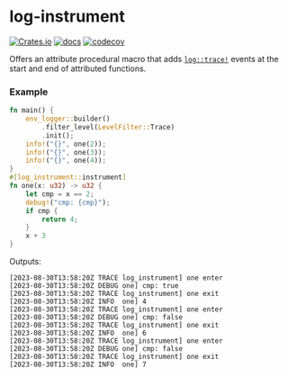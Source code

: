 # log-instrument

[![Crates.io](https://img.shields.io/crates/v/log-instrument)](https://crates.io/crates/log-instrument)
[![docs](https://img.shields.io/crates/v/log-instrument?color=yellow&label=docs)](https://docs.rs/log-instrument)
[![codecov](https://codecov.io/gh/JonathanWoollett-Light/log-instrument/branch/master/graph/badge.svg?token=II1xtnbCDX)](https://codecov.io/gh/JonathanWoollett-Light/log-instrument)

Offers an attribute procedural macro that adds [`log::trace!`](https://docs.rs/log/latest/log/macro.trace.html) events at the start and end of attributed functions.

### Example

```rust
fn main() {
    env_logger::builder()
        .filter_level(LevelFilter::Trace)
        .init();
    info!("{}", one(2));
    info!("{}", one(3));
    info!("{}", one(4));
}
#[log_instrument::instrument]
fn one(x: u32) -> u32 {
    let cmp = x == 2;
    debug!("cmp: {cmp}");
    if cmp {
        return 4;
    }
    x + 3
}
```

Outputs:

```
[2023-08-30T13:58:20Z TRACE log_instrument] one enter
[2023-08-30T13:58:20Z DEBUG one] cmp: true
[2023-08-30T13:58:20Z TRACE log_instrument] one exit
[2023-08-30T13:58:20Z INFO  one] 4
[2023-08-30T13:58:20Z TRACE log_instrument] one enter
[2023-08-30T13:58:20Z DEBUG one] cmp: false
[2023-08-30T13:58:20Z TRACE log_instrument] one exit
[2023-08-30T13:58:20Z INFO  one] 6
[2023-08-30T13:58:20Z TRACE log_instrument] one enter
[2023-08-30T13:58:20Z DEBUG one] cmp: false
[2023-08-30T13:58:20Z TRACE log_instrument] one exit
[2023-08-30T13:58:20Z INFO  one] 7
```
